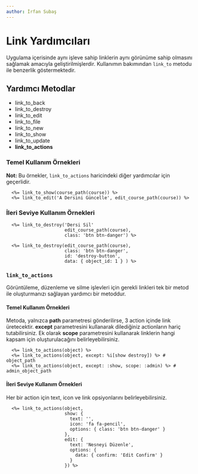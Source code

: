 ```yaml
---
author: İrfan Subaş
---
```


Link Yardımcıları
=================

Uygulama içerisinde aynı işleve sahip linklerin aynı görünüme sahip olmasını sağlamak amacıyla geliştirilmişlerdir.
Kullanımın bakımından `link_to` metodu ile benzerlik göstermektedir.

Yardımcı Metodlar
-----------------

- link_to_back
- link_to_destroy
- link_to_edit
- link_to_file
- link_to_new
- link_to_show
- link_to_update
- **link_to_actions**

### Temel Kullanım Örnekleri

**Not:** Bu örnekler, `link_to_actions` haricindeki diğer yardımcılar için geçerlidir.

```erb
  <%= link_to_show(course_path(course)) %>
  <%= link_to_edit('A Dersini Güncelle', edit_course_path(course)) %>
```

### İleri Seviye Kullanım Örnekleri

```erb
  <%= link_to_destroy('Dersi Sil'
                      edit_course_path(course),
                      class: 'btn btn-danger') %>

  <%= link_to_destroy(edit_course_path(course),
                      class: 'btn btn-danger',
                      id: 'destroy-button',
                      data: { object_id: 1 } ) %>
```

### `link_to_actions`

Görüntüleme, düzenleme ve silme işlevleri için gerekli linkleri tek bir metod ile oluşturmanızı sağlayan yardımcı bir
metoddur.

#### Temel Kullanım Örnekleri

Metoda, yalnızca **path** parametresi gönderilirse, 3 action içinde link üretecektir. **except** parametresini
kullanarak dilediğiniz actionların hariç tutabilirsiniz. Ek olarak **scope** parametresini kullanarak linklerin hangi
kapsam için oluşturulacağını belirleyebilirsiniz.

```erb
  <%= link_to_actions(object) %>
  <%= link_to_actions(object, except: %i[show destroy]) %> # object_path
  <%= link_to_actions(object, except: :show, scope: :admin) %> # admin_object_path
```

#### İleri Seviye Kullanım Örnekleri

Her bir action için text, icon ve link opsiyonlarını belirleyebilirsiniz.

```erb
  <%= link_to_actions(object,
                      show: {
                        text: '',
                        icon: 'fa fa-pencil',
                        options: { class: 'btn btn-danger' }
                      },
                      edit: {
                        text: 'Nesneyi Düzenle',
                        options: {
                          data: { confirm: 'Edit Confirm' }
                        }
                      }) %>
```
